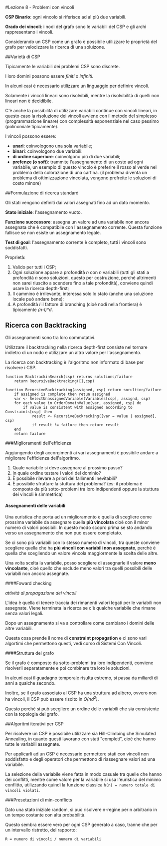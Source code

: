 #Lezione 8 - Problemi con vincoli

**CSP Binario**: ogni vincolo si riferisce ad al più due variabili.

**Grado dei vincoli**: i nodi del grafo sono le variabili del CSP e gli archi rappresentano i vincoli.

Considerando un CSP come un grafo è possibile utilizzare le proprietà del grafo per velocizzare la ricerca di una soluizone.

##Varietà di CSP

Tipicamente le variabili dei problemi CSP sono discrete.

I loro domini possono essere *finiti* o *infiniti*.

In alcuni casi è necessario utilizzare un linguaggio per definire vincoli.

Solamente i vincoli lineari sono risolvibili, mentre la risolvibilità di quelli non lineari non è decidibile.

C'è anche la possibilità di utilizzare variabili continue con vincoli lineari, in questo caso la risoluzione dei vincoli avviene con il metodo del simplesso (programmazione lineare) con complessità esponenziale nel caso pessimo (polinomiale tipicamente).

I vincoli possono essere:

- **unari**: coinvologono una sola variabile;
- **binari**: coinvologono due variabili:
- **di ordine superiore**: coinvolgono più di due variabili;
- **prefenze (o soft)**: trammite l'assegnamento di un costo ad ogni variabile, un esempio di questo vincolo è preferire il rosso al verde nel problema della colorazione di una cartina. (il problema diventa un problema di ottimizzazione vincolata, vengono prefreite le soluzioni di costo minore)

##Formulazione di ricerca standard

Gli stati vengono definiti dai valori assegnati fino ad un dato momento.

**Stato iniziale**: l'assegnamento vuoto.

**Funzione successore**: assegna un valore ad una variabile non ancora assegnata che è compatibile con l'assegnamento corrente. Questa funzione fallisce se non esiste un assegnamento legale.

**Test di goal**: l'assegnamento corrente è completo, tutti i vincoli sono soddisfatti.

Proprietà:

1. Valido per tutti i CSP;
2. Ogni soluzione appare a profondità *n* con *n* variabili (tutti gli stati a profondità *n* sono soluzioni, questo per costruzione, perché altrimenti non sarei riuscito a scendere fino a tale profondità), conviene quindi usare la ricerca depth-first;
3. Il cammino è irrilevante, interessa solo lo stato (anche una soluzione locale può andare bene);
4. A profondità *l* il fattore di branching (cioè nodi nella frontiera) è tipicamente *(n-l)\*d*.

## Ricerca con Backtracking

Gli assegnamenti sono tra loro commutativi.

Utilizzare il backtracking nella ricerca depth-first consiste nel tornare indietro di un nodo e utilizzare un altro valore per l'assegnamento.

La ricerca con backtracking è l'algoritmo non informato di base per risolvere i CSP.

```
function BacktrackinSearch(csp) returns solutions/failure
	return RecursiveBacktracking([],csp)

function RecursiveBacktracking(assigned, csp) return sorultion/failure
	if assigned is complete then retun assigned
	var <- SelectUnassignedVariable(Variables[csp], assignd, csp)
	for each value in OrderDomainValue(var, assigned, csp) do
		if value is consistent with assigned according to Constraints[csp] then
			result <- RecursiveBackracking([var = value | assigned], csp)
			if result != failure then return result
	end
	return failure
```

###Miglioramenti dell'efficienza

Aggiungendo degli accorgimenti ai vari assegnamenti è possibile andare a migliorare l'efficienza dell'algoritmo.

1. Quale variabile si deve assegnare al prossimo passo?
2. In quale ordine testare i valori del dominio?
3. È possibile rilevare a priori dei fallimenti inevitabili?
4. È possibile sfruttare la stuttura del problema? (es: il problema è composto da più sotto-problemi tra loro indipendenti oppure la stuttura dei vincoli è simmetrica)

#### Assegnamenti delle variabili

Una euristica che porta ad un miglioramento è quella di scegliere come prossima variabile da assegnare quella **più vincolata** cioè con il minor numero di valori possibili. In questo modo scopro prima se sto andando verso un assegnamento che non può essere completato.

Se ci sono più variabili con lo stesso numero di vincoli, tra queste conviene scegliere quella che ha **più vincoli con variabili non assegnate**, perché è quella che scegliendo un valore vincola maggiormente la scelta delle altre.

Una volta scelta la variabile, posso scegliere di assegnarle il valore **meno vincolante**, cioè quello che esclude meno valori tra quelli possibili delle variabili non ancora assegnate.

####Foward checking

*attività di propagazione dei vincoli*

L'idea è quella di tenere traccia dei rimanenti valori legati per le variabili non assegnate. Viene terminata la ricerca se c'è qualche variabile che rimane senza valori legali.

Dopo un assegnamento si va a controllare come cambiano i domini delle altre variabili.

Questa cosa prende il nome di **constraint propagation** e ci sono vari algortimi che permettono questi, vedi corso di Sistemi Con Vincoli.

####Struttura del grafo

Se il grafo è composto da sotto-problemi tra loro indipendenti, conviene risolverli separatamente e poi combinare tra loro le soluzioni.

In alcuni casi il guadagno temporale risulta estremo, si passa da miliardi di anni a qualche secondo.

Inoltre, se il grafo associato al CSP ha una struttura ad albero, ovvero non ha vincoli, il CSP può essere risolto in *O(nd<sup>2</sup>)*.

Questo perché si può scegliere un ordine delle variabili che sia consistente con la topologia del grafo.

##Algoritmi iterativi per CSP

Per risolvere un CSP è possibile utilizzare sia Hill-Climbing che Simulated Annealing, in quanto questi lavorano con stati "completi", cioè che hanno tutte le variabili assegnate.

Per applicarli ad un CSP è necessario permettere stati con vincoli non soddisfatto e degli operatori che permettono di riassegnare valori ad una variabile.

La selezione della variabile viene fatta in modo casuale tra quelle che hanno dei conflitti, mentre come valore per la variabile si usa l'euristica del minimo conflitto, utilizzando quindi la funzione classica `h(n) = numero totale di vincoli violati`.

###Presetazioni di min-conflicts

Dato una stato iniziale random, si può risolvere n-regine per n arbitrario in un tempo costante con alta probabilità.

Questo sembra essere vero per ogni CSP generato a caso, tranne che per un intervallo ristretto, del rapporto:

```
R = numero di vincoli / numero di variabili
```























